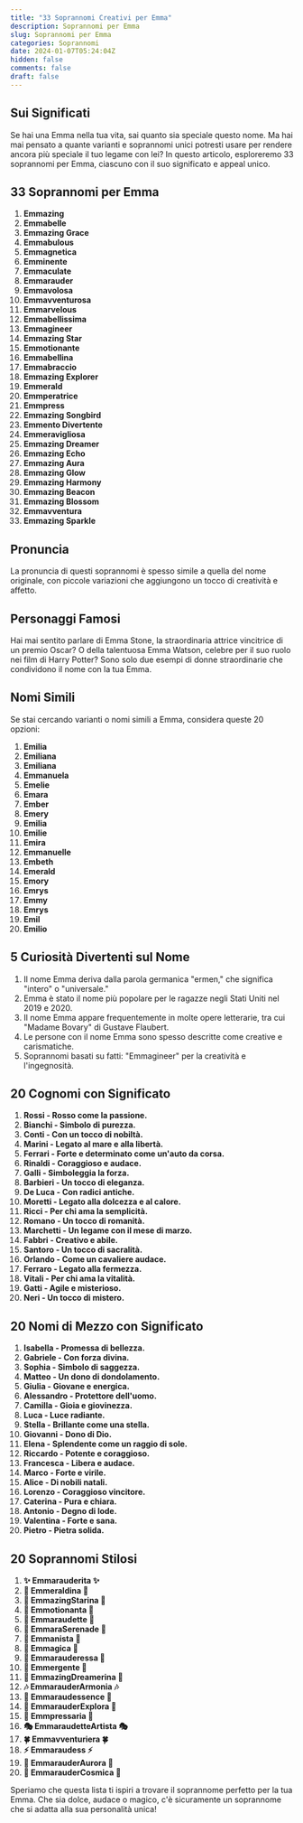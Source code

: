 ```yaml
---
title: "33 Soprannomi Creativi per Emma"
description: Soprannomi per Emma
slug: Soprannomi per Emma
categories: Soprannomi
date: 2024-01-07T05:24:04Z
hidden: false
comments: false
draft: false
---
```



## Sui Significati

Se hai una Emma nella tua vita, sai quanto sia speciale questo nome. Ma hai mai pensato a quante varianti e soprannomi unici potresti usare per rendere ancora più speciale il tuo legame con lei? In questo articolo, esploreremo 33 soprannomi per Emma, ciascuno con il suo significato e appeal unico.

## 33 Soprannomi per Emma

1. **Emmazing**
2. **Emmabelle**
3. **Emmazing Grace**
4. **Emmabulous**
5. **Emmagnetica**
6. **Emminente**
7. **Emmaculate**
8. **Emmarauder**
9. **Emmavolosa**
10. **Emmavventurosa**
11. **Emmarvelous**
12. **Emmabellissima**
13. **Emmagineer**
14. **Emmazing Star**
15. **Emmotionante**
16. **Emmabellina**
17. **Emmabraccio**
18. **Emmazing Explorer**
19. **Emmerald**
20. **Emmperatrice**
21. **Emmpress**
22. **Emmazing Songbird**
23. **Emmento Divertente**
24. **Emmeravigliosa**
25. **Emmazing Dreamer**
26. **Emmazing Echo**
27. **Emmazing Aura**
28. **Emmazing Glow**
29. **Emmazing Harmony**
30. **Emmazing Beacon**
31. **Emmazing Blossom**
32. **Emmavventura**
33. **Emmazing Sparkle**

## Pronuncia

La pronuncia di questi soprannomi è spesso simile a quella del nome originale, con piccole variazioni che aggiungono un tocco di creatività e affetto.

## Personaggi Famosi

Hai mai sentito parlare di Emma Stone, la straordinaria attrice vincitrice di un premio Oscar? O della talentuosa Emma Watson, celebre per il suo ruolo nei film di Harry Potter? Sono solo due esempi di donne straordinarie che condividono il nome con la tua Emma.

## Nomi Simili

Se stai cercando varianti o nomi simili a Emma, considera queste 20 opzioni:
1. **Emilia**
2. **Emiliana**
3. **Emiliana**
4. **Emmanuela**
5. **Emelie**
6. **Emara**
7. **Ember**
8. **Emery**
9. **Emilia**
10. **Emilie**
11. **Emira**
12. **Emmanuelle**
13. **Embeth**
14. **Emerald**
15. **Emory**
16. **Emrys**
17. **Emmy**
18. **Emrys**
19. **Emil**
20. **Emilio**

## 5 Curiosità Divertenti sul Nome

1. Il nome Emma deriva dalla parola germanica "ermen," che significa "intero" o "universale."
2. Emma è stato il nome più popolare per le ragazze negli Stati Uniti nel 2019 e 2020.
3. Il nome Emma appare frequentemente in molte opere letterarie, tra cui "Madame Bovary" di Gustave Flaubert.
4. Le persone con il nome Emma sono spesso descritte come creative e carismatiche.
5. Soprannomi basati su fatti: "Emmagineer" per la creatività e l'ingegnosità.

## 20 Cognomi con Significato

1. **Rossi - Rosso come la passione.**
2. **Bianchi - Simbolo di purezza.**
3. **Conti - Con un tocco di nobiltà.**
4. **Marini - Legato al mare e alla libertà.**
5. **Ferrari - Forte e determinato come un'auto da corsa.**
6. **Rinaldi - Coraggioso e audace.**
7. **Galli - Simboleggia la forza.**
8. **Barbieri - Un tocco di eleganza.**
9. **De Luca - Con radici antiche.**
10. **Moretti - Legato alla dolcezza e al calore.**
11. **Ricci - Per chi ama la semplicità.**
12. **Romano - Un tocco di romanità.**
13. **Marchetti - Un legame con il mese di marzo.**
14. **Fabbri - Creativo e abile.**
15. **Santoro - Un tocco di sacralità.**
16. **Orlando - Come un cavaliere audace.**
17. **Ferraro - Legato alla fermezza.**
18. **Vitali - Per chi ama la vitalità.**
19. **Gatti - Agile e misterioso.**
20. **Neri - Un tocco di mistero.**

## 20 Nomi di Mezzo con Significato

1. **Isabella - Promessa di bellezza.**
2. **Gabriele - Con forza divina.**
3. **Sophia - Simbolo di saggezza.**
4. **Matteo - Un dono di dondolamento.**
5. **Giulia - Giovane e energica.**
6. **Alessandro - Protettore dell'uomo.**
7. **Camilla - Gioia e giovinezza.**
8. **Luca - Luce radiante.**
9. **Stella - Brillante come una stella.**
10. **Giovanni - Dono di Dio.**
11. **Elena - Splendente come un raggio di sole.**
12. **Riccardo - Potente e coraggioso.**
13. **Francesca - Libera e audace.**
14. **Marco - Forte e virile.**
15. **Alice - Di nobili natali.**
16. **Lorenzo - Coraggioso vincitore.**
17. **Caterina - Pura e chiara.**
18. **Antonio - Degno di lode.**
19. **Valentina - Forte e sana.**
20. **Pietro - Pietra solida.**

## 20 Soprannomi Stilosi

1. **✨ Emmarauderita ✨**
2. **💫 Emmeraldina 💫**
3. **🌟 EmmazingStarina 🌟**
4. **🌈 Emmotionanta 🌈**
5. **🎀 Emmaraudette 🎀**
6. **🔮 EmmaraSerenade 🔮**
7. **💖 Emmanista 💖**
8. **🌺 Emmagica 🌺**
9. **🌙 Emmarauderessa 🌙**
10. **🎨 Emmergente 🎨**
11. **🌠 EmmazingDreamerina 🌠**
12. **🎶 EmmarauderArmonia 🎶**
13. **💎 Emmaraudessence 💎**
14. **🚀 EmmarauderExplora 🚀**
15. **🌹 Emmpressaria 🌹**
16. **🎭 EmmaraudetteArtista 🎭**
17. **🍀 Emmavventuriera 🍀**
18. **⚡ Emmaraudess ⚡**
19. **🌄 EmmarauderAurora 🌄**
20. **🌌 EmmarauderCosmica 🌌**

Speriamo che questa lista ti ispiri a trovare il soprannome perfetto per la tua Emma. Che sia dolce, audace o magico, c'è sicuramente un soprannome che si adatta alla sua personalità unica!